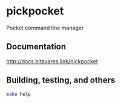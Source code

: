 # pickpocket
Pocket command line manager

## Documentation
http://docs.bltavares.link/pickpocket

## Building, testing, and others

```bash
make help
```
